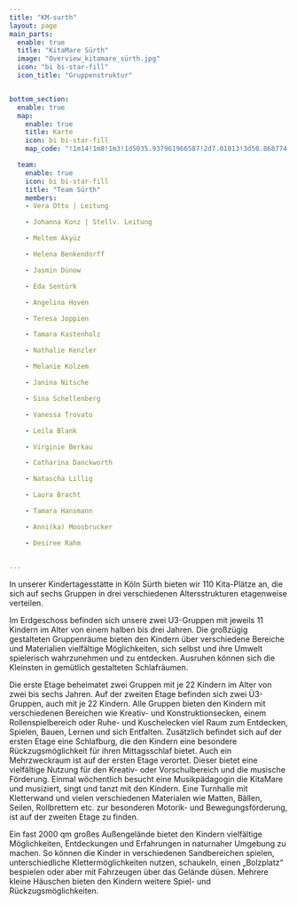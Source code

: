 ```yaml
---
title: "KM-surth"
layout: page
main_parts:
  enable: true
  title: "KitaMare Sürth"
  image: "Overview_kitamare_sürth.jpg"
  icon: "bi bi-star-fill"
  icon_title: "Gruppenstruktur"


bottom_section:
  enable: true
  map:
    enable: true
    title: Karte
    icon: bi bi-star-fill
    map_code: "!1m14!1m8!1m3!1d5035.937961966587!2d7.01013!3d50.868774!3m2!1i1024!2i768!4f13.1!3m3!1m2!1s0x0%3A0x293231024c8a77d2!2sKitaMare%20gGmbH!5e0!3m2!1sen!2sus!4v1662346452898!5m2!1sen!2sus"

  team:
    enable: true
    icon: bi bi-star-fill
    title: "Team Sürth"
    members:
    - Vera Otto | Leitung

    - Johanna Konz | Stellv. Leitung

    - Meltem Akyüz

    - Helena Benkendorff

    - Jasmin Dünow

    - Eda Sentürk

    - Angelina Hoven

    - Teresa Joppien

    - Tamara Kastenholz

    - Nathalie Kenzler

    - Melanie Kolzem

    - Janina Nitsche

    - Sina Schellenberg

    - Vanessa Trovato

    - Leila Blank

    - Virginie Berkau

    - Catharina Danckworth

    - Natascha Lillig

    - Laura Bracht

    - Tamara Hansmann

    - Anni(ka) Moosbrucker

    - Desiree Rahm
    

---
```


In unserer Kindertagesstätte in Köln Sürth bieten wir 110 Kita-Plätze an, die sich auf sechs Gruppen in drei verschiedenen Altersstrukturen etagenweise verteilen.

Im Erdgeschoss befinden sich unsere zwei U3-Gruppen mit jeweils 11 Kindern im Alter von einem halben bis drei Jahren. Die großzügig gestalteten Gruppenräume bieten den Kindern über verschiedene Bereiche und Materialien vielfältige Möglichkeiten, sich selbst und ihre Umwelt spielerisch wahrzunehmen und zu entdecken. Ausruhen können sich die Kleinsten in gemütlich gestalteten Schlafräumen.

Die erste Etage beheimatet zwei Gruppen mit je 22 Kindern im Alter von zwei bis sechs Jahren. Auf der zweiten Etage befinden sich zwei Ü3-Gruppen, auch mit je 22 Kindern. Alle Gruppen bieten den Kindern mit verschiedenen Bereichen wie Kreativ- und Konstruktionsecken, einem Rollenspielbereich oder Ruhe- und Kuschelecken viel Raum zum Entdecken, Spielen, Bauen, Lernen und sich Entfalten. Zusätzlich befindet sich auf der ersten Etage eine Schlafburg, die den Kindern eine besondere Rückzugsmöglichkeit für ihren Mittagsschlaf bietet. Auch ein Mehrzweckraum ist auf der ersten Etage verortet. Dieser bietet eine vielfältige Nutzung für den Kreativ- oder Vorschulbereich und die musische Förderung. Einmal wöchentlich besucht eine Musikpädagogin die KitaMare und musiziert, singt und tanzt mit den Kindern. Eine Turnhalle mit Kletterwand und vielen verschiedenen Materialen wie Matten, Bällen, Seilen, Rollbrettern etc. zur besonderen Motorik- und Bewegungsförderung, ist auf der zweiten Etage zu finden.

Ein fast 2000 qm großes Außengelände bietet den Kindern vielfältige Möglichkeiten, Entdeckungen und Erfahrungen in naturnaher Umgebung zu machen. So können die Kinder in verschiedenen Sandbereichen spielen, unterschiedliche Klettermöglichkeiten nutzen, schaukeln, einen „Bolzplatz“ bespielen oder aber mit Fahrzeugen über das Gelände düsen. Mehrere kleine Häuschen bieten den Kindern weitere Spiel- und Rückzugsmöglichkeiten.
